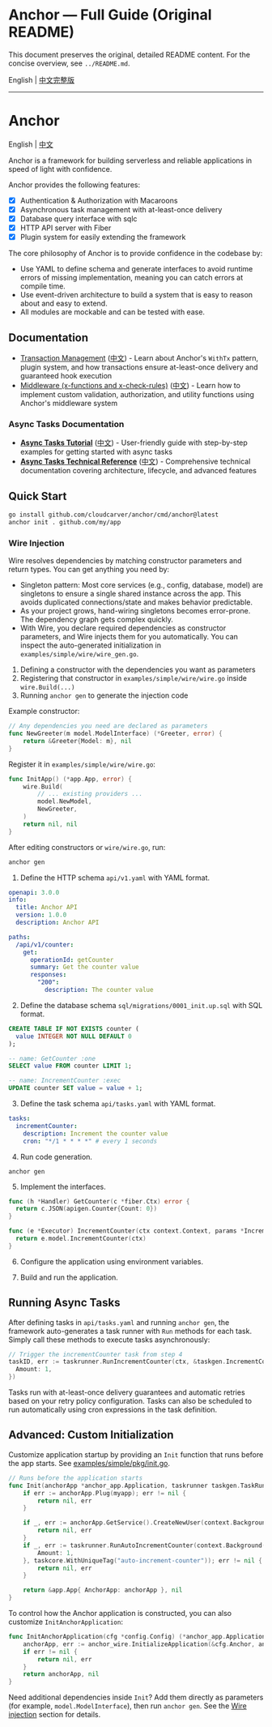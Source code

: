 # Anchor — Full Guide (Original README)

This document preserves the original, detailed README content. For the concise overview, see `../README.md`.

English | [中文完整版](README.zh-full.md)

---

# Anchor 

English | [中文](../README.zh.md)

Anchor is a framework for building serverless and reliable applications in speed of light with confidence.

Anchor provides the following features:

- [x] Authentication & Authorization with Macaroons
- [x] Asynchronous task management with at-least-once delivery
- [x] Database query interface with sqlc
- [x] HTTP API server with Fiber
- [x] Plugin system for easily extending the framework

The core philosophy of Anchor is to provide confidence in the codebase by:

- Use YAML to define schema and generate interfaces to avoid runtime errors of missing implementation, meaning you can catch errors at compile time.
- Use event-driven architecture to build a system that is easy to reason about and easy to extend.
- All modules are mockable and can be tested with ease.

## Documentation

- [Transaction Management](../docs/transaction.md) ([中文](../docs/transaction.zh.md)) - Learn about Anchor's `WithTx` pattern, plugin system, and how transactions ensure at-least-once delivery and guaranteed hook execution
- [Middleware (x-functions and x-check-rules)](../docs/middleware.md) ([中文](../docs/middleware.zh.md)) - Learn how to implement custom validation, authorization, and utility functions using Anchor's middleware system

### Async Tasks Documentation

- **[Async Tasks Tutorial](../docs/async-tasks-tutorial.md)** ([中文](../docs/async-tasks-tutorial.zh.md)) - User-friendly guide with step-by-step examples for getting started with async tasks
- **[Async Tasks Technical Reference](../docs/async-tasks-technical.md)** ([中文](../docs/async-tasks-technical.zh.md)) - Comprehensive technical documentation covering architecture, lifecycle, and advanced features

## Quick Start

```bash
go install github.com/cloudcarver/anchor/cmd/anchor@latest
anchor init . github.com/my/app
```

### Wire Injection

Wire resolves dependencies by matching constructor parameters and return types. You can get anything you need by:

- Singleton pattern: Most core services (e.g., config, database, model) are singletons to ensure a single shared instance across the app. This avoids duplicated connections/state and makes behavior predictable.
- As your project grows, hand-wiring singletons becomes error-prone. The dependency graph gets complex quickly.
- With Wire, you declare required dependencies as constructor parameters, and Wire injects them for you automatically. You can inspect the auto-generated initialization in `examples/simple/wire/wire_gen.go`.

1. Defining a constructor with the dependencies you want as parameters
2. Registering that constructor in `examples/simple/wire/wire.go` inside `wire.Build(...)`
3. Running `anchor gen` to generate the injection code

Example constructor:

```go
// Any dependencies you need are declared as parameters
func NewGreeter(m model.ModelInterface) (*Greeter, error) {
    return &Greeter{Model: m}, nil
}
```

Register it in `examples/simple/wire/wire.go`:

```go
func InitApp() (*app.App, error) {
    wire.Build(
        // ... existing providers ...
        model.NewModel,
        NewGreeter,
    )
    return nil, nil
}
```

After editing constructors or `wire/wire.go`, run:

```bash
anchor gen
```

1. Define the HTTP schema `api/v1.yaml` with YAML format.

  ```yaml
  openapi: 3.0.0
  info:
    title: Anchor API
    version: 1.0.0
    description: Anchor API

  paths:
    /api/v1/counter:
      get:
        operationId: getCounter
        summary: Get the counter value
        responses:
          "200":
            description: The counter value
  ```

2. Define the database schema `sql/migrations/0001_init.up.sql` with SQL format.

  ```sql
  CREATE TABLE IF NOT EXISTS counter (
    value INTEGER NOT NULL DEFAULT 0
  );
  ```

  ```sql
  -- name: GetCounter :one
  SELECT value FROM counter LIMIT 1;

  -- name: IncrementCounter :exec
  UPDATE counter SET value = value + 1;
  ```

3. Define the task schema `api/tasks.yaml` with YAML format.

  ```yaml
  tasks:
    incrementCounter:
      description: Increment the counter value
      cron: "*/1 * * * *" # every 1 seconds
  ```

4. Run code generation.

```
anchor gen
```

5. Implement the interfaces.

  ```go
  func (h *Handler) GetCounter(c *fiber.Ctx) error {
    return c.JSON(apigen.Counter{Count: 0})
  }
  ```

  ```go
  func (e *Executor) IncrementCounter(ctx context.Context, params *IncrementCounterParameters) error {
    return e.model.IncrementCounter(ctx)
  }
  ```

6. Configure the application using environment variables.

7. Build and run the application.

## Running Async Tasks

After defining tasks in `api/tasks.yaml` and running `anchor gen`, the framework auto-generates a task runner with `Run` methods for each task. Simply call these methods to execute tasks asynchronously:

```go
// Trigger the incrementCounter task from step 4
taskID, err := taskrunner.RunIncrementCounter(ctx, &taskgen.IncrementCounterParameters{
  Amount: 1,
})
```

Tasks run with at-least-once delivery guarantees and automatic retries based on your retry policy configuration. Tasks can also be scheduled to run automatically using cron expressions in the task definition.


## Advanced: Custom Initialization

Customize application startup by providing an `Init` function that runs before the app starts. See [examples/simple/pkg/init.go](../examples/simple/pkg/init.go).

```go
// Runs before the application starts
func Init(anchorApp *anchor_app.Application, taskrunner taskgen.TaskRunner, myapp anchor_app.Plugin) (*app.App, error) {
    if err := anchorApp.Plug(myapp); err != nil {
        return nil, err
    }

    if _, err := anchorApp.GetService().CreateNewUser(context.Background(), "test", "test"); err != nil {
        return nil, err
    }
    if _, err := taskrunner.RunAutoIncrementCounter(context.Background(), &taskgen.AutoIncrementCounterParameters{
        Amount: 1,
    }, taskcore.WithUniqueTag("auto-increment-counter")); err != nil {
        return nil, err
    }

    return &app.App{ AnchorApp: anchorApp }, nil
}
```

To control how the Anchor application is constructed, you can also customize `InitAnchorApplication`:

```go
func InitAnchorApplication(cfg *config.Config) (*anchor_app.Application, error) {
    anchorApp, err := anchor_wire.InitializeApplication(&cfg.Anchor, anchor_config.DefaultLibConfig())
    if err != nil {
        return nil, err
    }
    return anchorApp, nil
}
```

Need additional dependencies inside `Init`? Add them directly as parameters (for example, `model.ModelInterface`), then run `anchor gen`. See the [Wire injection](#wire-injection) section for details.
